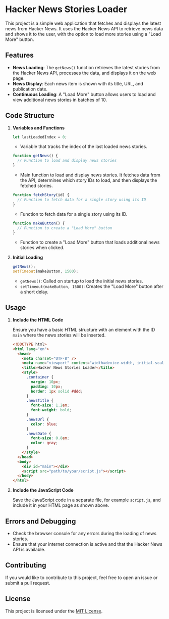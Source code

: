# Hacker News Stories Loader

This project is a simple web application that fetches and displays the latest news from Hacker News. It uses the Hacker News API to retrieve news data and shows it to the user, with the option to load more stories using a "Load More" button.

## Features

- **News Loading**: The `getNews()` function retrieves the latest stories from the Hacker News API, processes the data, and displays it on the web page.
- **News Display**: Each news item is shown with its title, URL, and publication date.
- **Continuous Loading**: A "Load More" button allows users to load and view additional news stories in batches of 10.

## Code Structure

1. **Variables and Functions**

   ```javascript
   let lastLoadedIndex = 0;
   ```

   - Variable that tracks the index of the last loaded news stories.

   ```javascript
   function getNews() {
     // Function to load and display news stories
   }
   ```

   - Main function to load and display news stories. It fetches data from the API, determines which story IDs to load, and then displays the fetched stories.

   ```javascript
   function fetchStory(id) {
     // Function to fetch data for a single story using its ID
   }
   ```

   - Function to fetch data for a single story using its ID.

   ```javascript
   function makeButton() {
     // Function to create a "Load More" button
   }
   ```

   - Function to create a "Load More" button that loads additional news stories when clicked.

2. **Initial Loading**

   ```javascript
   getNews();
   setTimeout(makeButton, 1500);
   ```

   - `getNews()`: Called on startup to load the initial news stories.
   - `setTimeout(makeButton, 1500)`: Creates the "Load More" button after a short delay.

## Usage

1. **Include the HTML Code**

   Ensure you have a basic HTML structure with an element with the ID `main` where the news stories will be inserted.

   ```html
   <!DOCTYPE html>
   <html lang="en">
     <head>
       <meta charset="UTF-8" />
       <meta name="viewport" content="width=device-width, initial-scale=1.0" />
       <title>Hacker News Stories Loader</title>
       <style>
         .container {
           margin: 10px;
           padding: 10px;
           border: 1px solid #ddd;
         }
         .newsTitle {
           font-size: 1.2em;
           font-weight: bold;
         }
         .newsUrl {
           color: blue;
         }
         .newsDate {
           font-size: 0.8em;
           color: gray;
         }
       </style>
     </head>
     <body>
       <div id="main"></div>
       <script src="path/to/your/script.js"></script>
     </body>
   </html>
   ```

2. **Include the JavaScript Code**

   Save the JavaScript code in a separate file, for example `script.js`, and include it in your HTML page as shown above.

## Errors and Debugging

- Check the browser console for any errors during the loading of news stories.
- Ensure that your internet connection is active and that the Hacker News API is available.

## Contributing

If you would like to contribute to this project, feel free to open an issue or submit a pull request.

## License

This project is licensed under the [MIT License](LICENSE).
